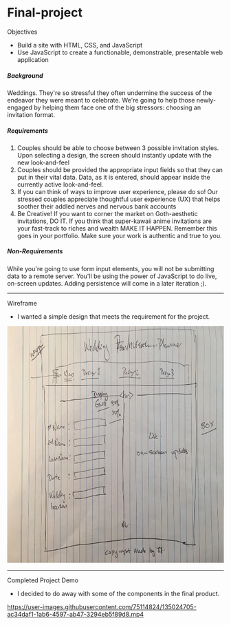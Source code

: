 # Final-project

Objectives
- Build a site with HTML, CSS, and JavaScript
- Use JavaScript to create a functionable, demonstrable, presentable web application

##### Background<br>
Weddings. They're so stressful they often undermine the success of the endeavor they were meant to celebrate. We're going to help those newly-engaged by helping them face one of the big stressors: choosing an invitation format.

##### Requirements

1. Couples should be able to choose between 3 possible invitation styles. Upon selecting a design, the screen should instantly update with the new look-and-feel
2. Couples should be provided the appropriate input fields so that they can put in their vital data. Data, as it is entered, should appear inside the currently active look-and-feel.
3. If you can think of ways to improve user experience, please do so! Our stressed couples appreciate thoughtful user experience (UX) that helps soother their addled nerves and nervous bank accounts
4. Be Creative! If you want to corner the market on Goth-aesthetic invitations, DO IT. If you think that super-kawaii anime invitations are your fast-track to riches and wealth MAKE IT HAPPEN. Remember this goes in your portfolio. Make sure your work is authentic and true to you.

##### Non-Requirements

While you're going to use form input elements, you will not be submitting data to a remote server. You'll be using the power of JavaScript to do live, on-screen updates. Adding persistence will come in a later iteration ;).

--------------------------------------------------------------------------------------------------------------------------------------------------------------------------------
Wireframe
- I wanted a simple design that meets the requirement for the project.


<img src="image/final.jpg" height="550">

--------------------------------------------------------------------------------------------------------------------------------------------------------------------------------

Completed Project Demo<br>
- I decided to do away with some of the components in the final product.

https://user-images.githubusercontent.com/75114824/135024705-ac34daf1-1ab6-4597-ab47-3294eb5f89d8.mp4


<!--https://user-images.githubusercontent.com/75114824/134806129-0ae7b5ac-3d6b-425a-bd9d-6be5ab9f2105.mp4
https://user-images.githubusercontent.com/75114824/135016702-db94827a-ac69-4d65-901a-7c979a81c67d.mp4-->


